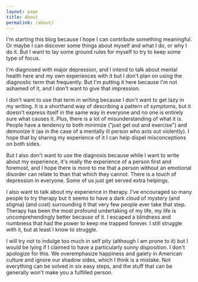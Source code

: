 ```yaml
---
layout: page
title: About
permalink: /about/
---
```


I'm starting this blog because I hope I can contribute something meaningful. Or maybe I can discover some things about myself and what I do, or why I do it. But I want to lay some ground rules for myself to try to keep some type of focus. 

I'm diagnosed with major depression, and I intend to talk about mental health here and my own experiences with it but I don't plan on using the diagnostic term that frequently. But I'm putting it here because I'm not ashamed of it, and I don't want to give that impression. 

I don't want to use that term in writing because I don't want to get lazy in my writing. It is a shorthand way of describing a pattern of symptoms, but it doesn't express itself in the same way in everyone and no one is entirely sure what causes it. Plus, there is a lot of misunderstanding of what it is. People have a tendency to both minimize ("just get out and exercise") and demonize it (as in the case of a mentally ill person who acts out violently). I hope that by sharing my experience of it I can help dispel misconceptions on both sides. 

But I also don't want to use the diagnosis because while I want to write about my experience, it's really the experience of a person first and foremost, and I hope there is more to me that a person without an emotional disorder can relate to than that which they cannot. There is a touch of depression in everyone. Some of us just get served extra helpings.

I also want to talk about my experience in therapy. I've encouraged so many people to try therapy but it seems to have a dark cloud of mystery (and stigma) (and cost) surrounding it that very few people ever take that step. Therapy has been the most profound undertaking of my life, my life is uncomprehendingly better because of it. I escaped a blindness and numbness that had the power to keep me trapped forever. I still struggle with it, but at least I know to struggle. 

I will try not to indulge too much in self pity (although I am prone to it) but I would be lying if I claimed to have a particularly sunny disposition. I don't apologize for this. We overemphasize happiness and gaiety in American culture and ignore our shadow sides, which I think is a mistake. Not everything can be solved in six easy steps, and the stuff that can be generally won't make you a fulfilled person. 